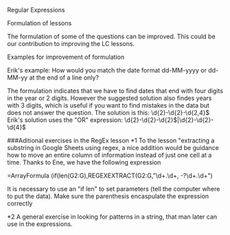 Regular Expressions

Formulation of lessons

The formulation of some of the questions can be improved. This could be our contribution to improving the LC lessons.

Examples for improvement of formulation

Erik's example: How would you match the date format dd-MM-yyyy or dd-MM-yy at the end of a line only?

The formulation indicates that we have to find dates that end with four digits in the year or 2 digits. However the suggested
solution also findes years with 3 digits, which is useful if you want to find mistakes in the data but does not answer the question.
The solution is this: \d{2}-\d{2}-\d{2,4}$
Erik's solution uses the "OR" expression: \d{2}-\d{2}-\d{2}$|\d{2}-\d{2}-\d{4}$



###Aditional exercises in the RegEx lesson
*1 To the lesson "extracting a substring in Google Sheets using regex, a nice addition would be guidance how to move an entire 
column of information instead of just one cell at a time. Thanks to Ene, we have the following expression

=ArrayFormula (if(len(G2:G),REGEXEXTRACT(G2:G,"\d+\.\d+, -?\d+\.\d+")

It is necessary to use an "if len" to set parameters \(tell the computer where to put the data).
Make sure the parenthesis encaspulate the expression correctly

*2 A general exercise in looking for patterns in a string, that man later can use in the expressions.
